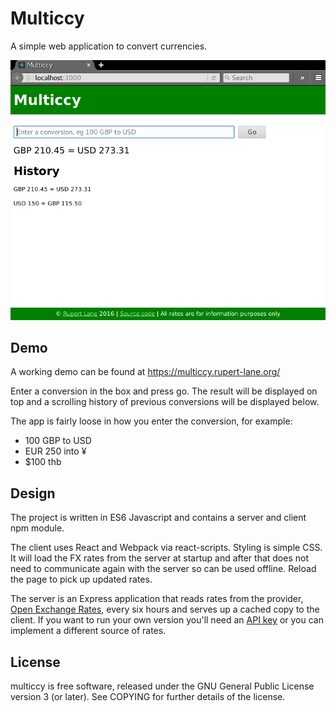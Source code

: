 # Multiccy

A simple web application to convert currencies.

![Screenshot](resources/screenshot.png)

## Demo

A working demo can be found at https://multiccy.rupert-lane.org/

Enter a conversion in the box and press go. The result will be
displayed on top and a scrolling history of previous conversions will
be displayed below.

The app is fairly loose in how you enter the conversion, for example:

- 100 GBP to USD
- EUR 250 into ¥
- $100 thb

## Design

The project is written in ES6 Javascript and contains a server and
client npm module.

The client uses React and Webpack via react-scripts. Styling is simple
CSS. It will load the FX rates from the server at startup and after
that does not need to communicate again with the server so can be used
offline. Reload the page to pick up updated rates.

The server is an Express application that reads rates from the
provider, [Open Exchange Rates](https://openexchangerates.org/), every
six hours and serves up a cached copy to the client. If you want to
run your own version you'll need
an [API key](https://openexchangerates.org/signup) or you can
implement a different source of rates.

## License

multiccy is free software, released under the GNU General Public
License version 3 (or later). See COPYING for further details of the
license.
